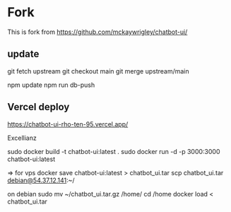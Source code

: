 # Fork
This is fork from https://github.com/mckaywrigley/chatbot-ui/

## update 
git fetch upstream
git checkout main
git merge upstream/main

npm update
npm run db-push

## Vercel deploy

https://chatbot-ui-rho-ten-95.vercel.app/

Excellianz


sudo docker build -t chatbot-ui:latest .
sudo docker run -d -p 3000:3000 chatbot-ui:latest

=> for vps
docker save chatbot-ui:latest > chatbot_ui.tar
scp chatbot_ui.tar debian@54.37.12.141:~/

on debian 
sudo mv ~/chatbot_ui.tar.gz /home/
cd /home
docker load < chatbot_ui.tar

